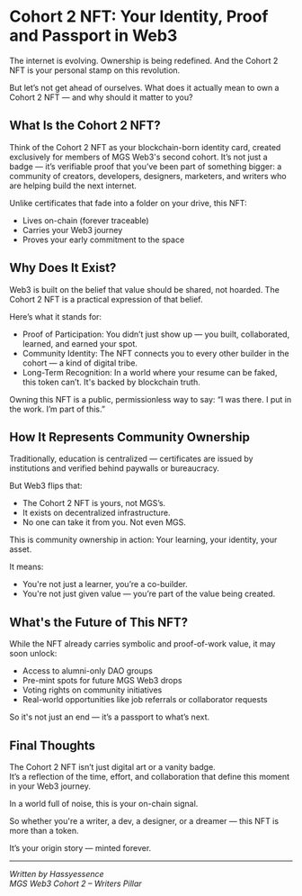 # Cohort 2 NFT: Your Identity, Proof and Passport in Web3

The internet is evolving. Ownership is being redefined. And the Cohort 2 NFT is your personal stamp on this revolution.

But let’s not get ahead of ourselves. What does it actually mean to own a Cohort 2 NFT — and why should it matter to you?

## What Is the Cohort 2 NFT?

Think of the Cohort 2 NFT as your blockchain-born identity card, created exclusively for members of MGS Web3's second cohort. It’s not just a badge — it’s verifiable proof that you’ve been part of something bigger: a community of creators, developers, designers, marketers, and writers who are helping build the next internet.

Unlike certificates that fade into a folder on your drive, this NFT:
- Lives on-chain (forever traceable)
- Carries your Web3 journey
- Proves your early commitment to the space

## Why Does It Exist?

Web3 is built on the belief that value should be shared, not hoarded. The Cohort 2 NFT is a practical expression of that belief.

Here’s what it stands for:
- Proof of Participation: You didn’t just show up — you built, collaborated, learned, and earned your spot.
- Community Identity: The NFT connects you to every other builder in the cohort — a kind of digital tribe.
- Long-Term Recognition: In a world where your resume can be faked, this token can’t. It's backed by blockchain truth.

Owning this NFT is a public, permissionless way to say:
“I was there. I put in the work. I’m part of this.”

## How It Represents Community Ownership

Traditionally, education is centralized — certificates are issued by institutions and verified behind paywalls or bureaucracy.

But Web3 flips that:

- The Cohort 2 NFT is yours, not MGS’s.
- It exists on decentralized infrastructure.
- No one can take it from you. Not even MGS.

This is community ownership in action:
Your learning, your identity, your asset.

It means:
- You're not just a learner, you’re a co-builder.
- You're not just given value — you’re part of the value being created.

## What's the Future of This NFT?

While the NFT already carries symbolic and proof-of-work value, it may soon unlock:
- Access to alumni-only DAO groups
- Pre-mint spots for future MGS Web3 drops
- Voting rights on community initiatives
- Real-world opportunities like job referrals or collaborator requests

So it's not just an end — it’s a passport to what’s next.

## Final Thoughts

The Cohort 2 NFT isn’t just digital art or a vanity badge.  
It’s a reflection of the time, effort, and collaboration that define this moment in your Web3 journey.

In a world full of noise, this is your on-chain signal.

So whether you're a writer, a dev, a designer, or a dreamer — this NFT is more than a token.

It’s your origin story — minted forever.

---

*Written by Hassyessence*  
*MGS Web3 Cohort 2 – Writers Pillar*
